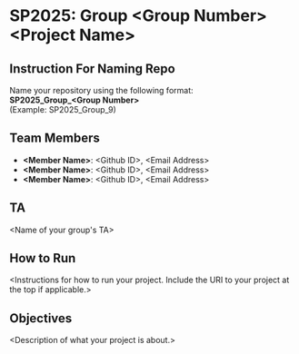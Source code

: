 # SP2025: Group &lt;Group Number&gt; &lt;Project Name&gt;

## Instruction For Naming Repo
Name your repository using the following format:  
**SP2025_Group_&lt;Group Number&gt;**  
(Example: SP2025_Group_9)

## Team Members
- **&lt;Member Name&gt;**: &lt;Github ID&gt;, &lt;Email Address&gt;
- **&lt;Member Name&gt;**: &lt;Github ID&gt;, &lt;Email Address&gt;
- **&lt;Member Name&gt;**: &lt;Github ID&gt;, &lt;Email Address&gt;

## TA
&lt;Name of your group's TA&gt;

## How to Run
&lt;Instructions for how to run your project. Include the URI to your project at the top if applicable.&gt;

## Objectives
&lt;Description of what your project is about.&gt;
